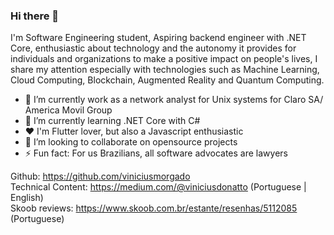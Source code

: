 ### Hi there 👋

I'm Software Engineering student, Aspiring backend engineer with .NET Core, enthusiastic about technology and the autonomy it provides for individuals and organizations to make a positive impact on people's lives, I share my attention especially with technologies such as Machine Learning, Cloud Computing, Blockchain, Augmented Reality and Quantum Computing.

- 🔭 I’m currently work as a network analyst for Unix systems for Claro SA/ America Movil Group
- 🌱 I’m currently learning .NET Core with C#
- ❤️ I'm Flutter lover, but also a Javascript enthusiastic
- 👯 I’m looking to collaborate on opensource projects
- ⚡ Fun fact: For us Brazilians, all software advocates are lawyers

Github: https://github.com/viniciusmorgado<br>
Technical Content: https://medium.com/@viniciusdonatto (Portuguese | English)<br>
Skoob reviews: https://www.skoob.com.br/estante/resenhas/5112085 (Portuguese)<br>

<!--

- 🤔 I’m looking for help with ...
- 💬 Ask me about ...
- 📫 How to reach me: ...
- 😄 Pronouns: ...

-->
